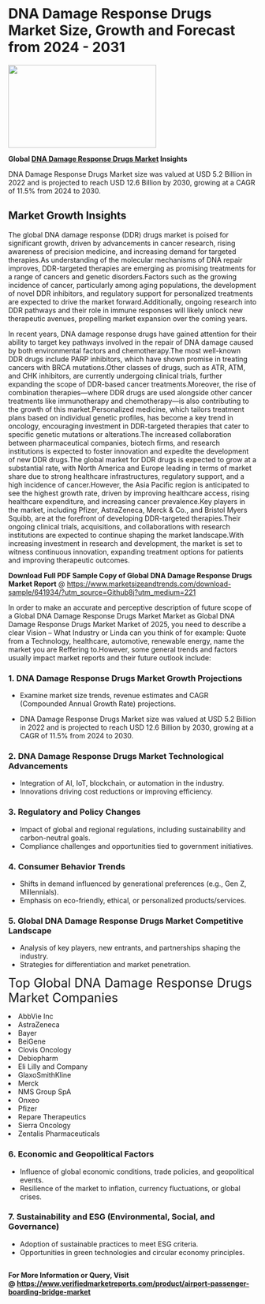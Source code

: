 <H1>DNA Damage Response Drugs Market Size, Growth and Forecast from 2024 - 2031</H1><img class="aligncenter size-medium wp-image-584254" src="https://thirdeyenews.in/wp-content/uploads/2024/09/Global-Market-Research-300x168.jpeg" alt="" width="300" height="168" /><p><strong>Global&nbsp;<a href="https://www.marketsizeandtrends.com/download-sample/641934/?utm_source=Github8j?utm_medium=221">DNA Damage Response Drugs Market</a> Insights</strong></p><p>DNA Damage Response Drugs Market size was valued at USD 5.2 Billion in 2022 and is projected to reach USD 12.6 Billion by 2030, growing at a CAGR of 11.5% from 2024 to 2030.</p><p><h2>Market Growth Insights</h2> <p>The global DNA damage response (DDR) drugs market is poised for significant growth, driven by advancements in cancer research, rising awareness of precision medicine, and increasing demand for targeted therapies.As understanding of the molecular mechanisms of DNA repair improves, DDR-targeted therapies are emerging as promising treatments for a range of cancers and genetic disorders.Factors such as the growing incidence of cancer, particularly among aging populations, the development of novel DDR inhibitors, and regulatory support for personalized treatments are expected to drive the market forward.Additionally, ongoing research into DDR pathways and their role in immune responses will likely unlock new therapeutic avenues, propelling market expansion over the coming years.</p> <p>In recent years, DNA damage response drugs have gained attention for their ability to target key pathways involved in the repair of DNA damage caused by both environmental factors and chemotherapy.The most well-known DDR drugs include PARP inhibitors, which have shown promise in treating cancers with BRCA mutations.Other classes of drugs, such as ATR, ATM, and CHK inhibitors, are currently undergoing clinical trials, further expanding the scope of DDR-based cancer treatments.Moreover, the rise of combination therapies—where DDR drugs are used alongside other cancer treatments like immunotherapy and chemotherapy—is also contributing to the growth of this market.Personalized medicine, which tailors treatment plans based on individual genetic profiles, has become a key trend in oncology, encouraging investment in DDR-targeted therapies that cater to specific genetic mutations or alterations.The increased collaboration between pharmaceutical companies, biotech firms, and research institutions is expected to foster innovation and expedite the development of new DDR drugs.The global market for DDR drugs is expected to grow at a substantial rate, with North America and Europe leading in terms of market share due to strong healthcare infrastructures, regulatory support, and a high incidence of cancer.However, the Asia Pacific region is anticipated to see the highest growth rate, driven by improving healthcare access, rising healthcare expenditure, and increasing cancer prevalence.Key players in the market, including Pfizer, AstraZeneca, Merck & Co., and Bristol Myers Squibb, are at the forefront of developing DDR-targeted therapies.Their ongoing clinical trials, acquisitions, and collaborations with research institutions are expected to continue shaping the market landscape.With increasing investment in research and development, the market is set to witness continuous innovation, expanding treatment options for patients and improving therapeutic outcomes.</p><p><span class=""><strong>Download Full PDF Sample Copy of Global DNA Damage Response Drugs Market Report</strong> @ <a href="https://www.marketsizeandtrends.com/download-sample/641934/?utm_source=Github8j?utm_medium=221" target="_blank">https://www.marketsizeandtrends.com/download-sample/641934/?utm_source=Github8j?utm_medium=221</a></span></p><p>In order to make an accurate and perceptive description of future scope of a Global&nbsp;DNA Damage Response Drugs Market Market as Global&nbsp;DNA Damage Response Drugs Market Market of 2025, you need to describe a clear Vision &ndash; What Industry or Linda can you think of for example: Quote from a Technology, healthcare, automotive, renewable energy, name the market you are Reffering to.However, some general trends and factors usually impact market reports and their future outlook include:</p><h3>1.&nbsp;<strong>DNA Damage Response Drugs Market Growth Projections</strong></h3><ul><li>Examine market size trends, revenue estimates and CAGR (Compounded Annual Growth Rate) projections.</li><li><p>DNA Damage Response Drugs Market size was valued at USD 5.2 Billion in 2022 and is projected to reach USD 12.6 Billion by 2030, growing at a CAGR of 11.5% from 2024 to 2030.</p></li></ul><h3>2.&nbsp;<strong>DNA Damage Response Drugs Market Technological Advancements</strong></h3><ul><li>Integration of AI, IoT, blockchain, or automation in the industry.</li><li>Innovations driving cost reductions or improving efficiency.</li></ul><h3>3.&nbsp;<strong>Regulatory and Policy Changes</strong></h3><ul><li>Impact of global and regional regulations, including sustainability and carbon-neutral goals.</li><li>Compliance challenges and opportunities tied to government initiatives.</li></ul><h3>4.&nbsp;<strong>Consumer Behavior Trends</strong></h3><ul><li>Shifts in demand influenced by generational preferences (e.g., Gen Z, Millennials).</li><li>Emphasis on eco-friendly, ethical, or personalized products/services.</li></ul><h3>5.&nbsp;<strong>Global DNA Damage Response Drugs Market Competitive Landscape</strong></h3><ul><li>Analysis of key players, new entrants, and partnerships shaping the industry.</li><li>Strategies for differentiation and market penetration.</li></ul><p data-pm-slice="1 1 []"><span style="color: inherit; font-family: inherit; font-size: 25px;">Top Global DNA Damage Response Drugs Market Companies</span></p><div class="" data-test-id=""><p><li>AbbVie Inc</li><li> AstraZeneca</li><li> Bayer</li><li> BeiGene</li><li> Clovis Oncology</li><li> Debiopharm</li><li> Eli Lilly and Company</li><li> GlaxoSmithKline</li><li> Merck</li><li> NMS Group SpA</li><li> Onxeo</li><li> Pfizer</li><li> Repare Therapeutics</li><li> Sierra Oncology</li><li> Zentalis Pharmaceuticals</li></p></div><h3>6.&nbsp;<strong>Economic and Geopolitical Factors</strong></h3><ul><li>Influence of global economic conditions, trade policies, and geopolitical events.</li><li>Resilience of the market to inflation, currency fluctuations, or global crises.</li></ul><h3>7.&nbsp;<strong>Sustainability and ESG (Environmental, Social, and Governance)</strong></h3><ul><li>Adoption of sustainable practices to meet ESG criteria.</li><li>Opportunities in green technologies and circular economy principles.</li></ul><h2><strong style="font-size: 14px;">For More Information or Query, Visit @&nbsp;</strong><a style="background-color: #ffffff; font-size: 14px;" href="https://www.marketsizeandtrends.com/report/dna-damage-response-drugs-market/" target="_blank">https://www.verifiedmarketreports.com/product/airport-passenger-boarding-bridge-market</a></h2>